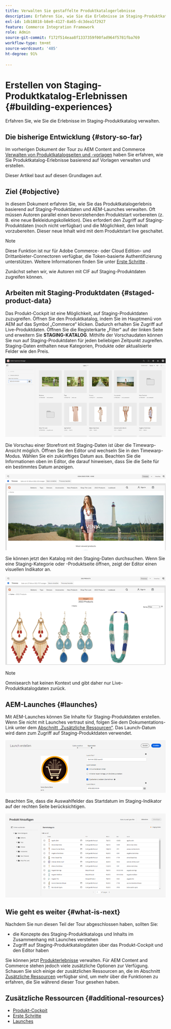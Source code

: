 ```yaml
---
title: Verwalten Sie gestaffelte Produktkatalogerlebnisse
description: Erfahren Sie, wie Sie die Erlebnisse im Staging-Produktkatalog verwalten.
exl-id: 1db18818-b8e0-4127-8a65-dc3dea1f2927
feature: Commerce Integration Framework
role: Admin
source-git-commit: f172f514eaa8f1337359f00fad964f5781fba769
workflow-type: tm+mt
source-wordcount: '485'
ht-degree: 91%

---
```


# Erstellen von Staging-Produktkatalog-Erlebnissen {#building-experiences}

Erfahren Sie, wie Sie die Erlebnisse im Staging-Produktkatalog verwalten.

## Die bisherige Entwicklung {#story-so-far}

Im vorherigen Dokument der Tour zu AEM Content and Commerce [Verwalten von Produktkatalogseiten und -vorlagen](catalog-templates.md) haben Sie erfahren, wie Sie Produktkatalog-Erlebnisse basierend auf Vorlagen verwalten und erstellen.

Dieser Artikel baut auf diesen Grundlagen auf.

## Ziel {#objective}

In diesem Dokument erfahren Sie, wie Sie das Produktkatalogerlebnis basierend auf Staging-Produktdaten und AEM-Launches verwalten. Oft müssen Autoren parallel einen bevorstehenden Produktstart vorbereiten (z. B. eine neue Bekleidungskollektion). Dies erfordert den Zugriff auf Staging-Produktdaten (noch nicht verfügbar) und die Möglichkeit, den Inhalt vorzubereiten. Dieser neue Inhalt wird mit dem Produktstart live geschaltet.

>[!NOTE]
>
>Diese Funktion ist nur für Adobe Commerce- oder Cloud Edition- und Drittanbieter-Connectoren verfügbar, die Token-basierte Authentifizierung unterstützen. Weitere Informationen finden Sie unter [Erste Schritte](https://experienceleague.adobe.com/docs/experience-manager-cloud-service/content-and-commerce/storefront/getting-started.html?lang=de) .

Zunächst sehen wir, wie Autoren mit CIF auf Staging-Produktdaten zugreifen können.

## Arbeiten mit Staging-Produktdaten {#staged-product-data}

Das Produkt-Cockpit ist eine Möglichkeit, auf Staging-Produktdaten zuzugreifen. Öffnen Sie den Produktkatalog, indem Sie im Hauptmenü von AEM auf das Symbol „Commerce“ klicken. Dadurch erhalten Sie Zugriff auf Live-Produktdaten. Öffnen Sie die Registerkarte „Filter“ auf der linken Seite und erweitern Sie **STAGING-KATALOG**. Mithilfe der Vorschaudaten können Sie nun auf Staging-Produktdaten für jeden beliebigen Zeitpunkt zugreifen. Staging-Daten enthalten neue Kategorien, Produkte oder aktualisierte Felder wie den Preis.

![Staging-Cockpit](assets/staged-cockpit.png)

Die Vorschau einer Storefront mit Staging-Daten ist über die Timewarp-Ansicht möglich. Öffnen Sie den Editor und wechseln Sie in den Timewarp-Modus. Wählen Sie ein zukünftiges Datum aus. Beachten Sie die Informationen oben im Editor, die darauf hinweisen, dass Sie die Seite für ein bestimmtes Datum anzeigen.

![Staging-Timewarp](assets/staged-timewarp.png)

Sie können jetzt den Katalog mit den Staging-Daten durchsuchen. Wenn Sie eine Staging-Kategorie oder -Produktseite öffnen, zeigt der Editor einen visuellen Indikator an.

![Staging-PLP](assets/staged-plp.png)

>[!NOTE]
>
>Omnisearch hat keinen Kontext und gibt daher nur Live-Produktkatalogdaten zurück.

## AEM-Launches {#launches}

Mit AEM-Launches können Sie Inhalte für Staging-Produktdaten erstellen. Wenn Sie nicht mit Launches vertraut sind, folgen Sie dem Dokumentations-Link unter dem [Abschnitt „Zusätzliche Ressourcen“](#additional-resources). Das Launch-Datum wird dann zum Zugriff auf Staging-Produktdaten verwendet.

![Staging-Launch](assets/staged-launch.png)

Beachten Sie, dass die Auswahlfelder das Startdatum im Staging-Indikator auf der rechten Seite berücksichtigen.

![Staging-Auswahl](assets/staged-picker.png)

## Wie geht es weiter {#what-is-next}

Nachdem Sie nun diesen Teil der Tour abgeschlossen haben, sollten Sie:

* die Konzepte des Staging-Produktkatalogs und Inhalts im Zusammenhang mit Launches verstehen
* Zugriff auf Staging-Produktkatalogdaten über das Produkt-Cockpit und den Editor haben

Sie können jetzt [Produkterlebnisse](product-experience-management.md) verwalten. Für AEM Content and Commerce stehen jedoch viele zusätzliche Optionen zur Verfügung. Schauen Sie sich einige der zusätzlichen Ressourcen an, die im Abschnitt [Zusätzliche Ressourcen](#additional-resources) verfügbar sind, um mehr über die Funktionen zu erfahren, die Sie während dieser Tour gesehen haben.

## Zusätzliche Ressourcen {#additional-resources}

* [Produkt-Cockpit](/help/commerce-cloud/authoring/product-cockpit.md)
* [Erste Schritte](/help/commerce-cloud/getting-started.md)
* [Launches](/help/sites-cloud/authoring/launches/overview.md)

